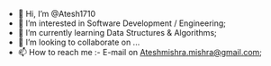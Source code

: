 - 👋 Hi, I’m @Atesh1710
- 👀 I’m interested in Software Development / Engineering;
- 🌱 I’m currently learning Data Structures & Algorithms;
- 💞️ I’m looking to collaborate on ...
- 📫 How to reach me :- E-mail on Ateshmishra.mishra@gmail.com;

<!---
Atesh1710/Atesh1710 is a ✨ special ✨ repository because its `README.md` (this file) appears on your GitHub profile.
You can click the Preview link to take a look at your changes.
--->
